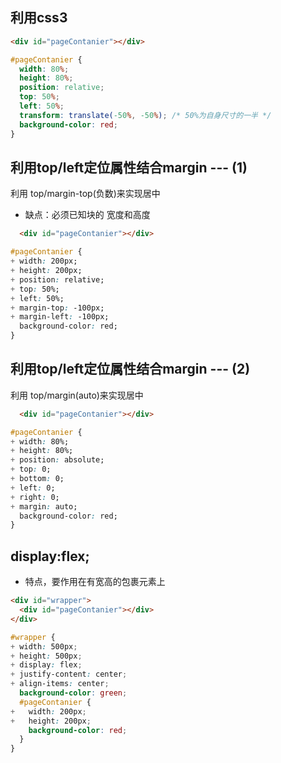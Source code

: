 
## 利用css3

```html
<div id="pageContanier"></div>
```

```css
#pageContanier {
  width: 80%;
  height: 80%;
  position: relative;
  top: 50%;
  left: 50%;
  transform: translate(-50%, -50%); /* 50%为自身尺寸的一半 */
  background-color: red;
}
```

## 利用top/left定位属性结合margin --- (1)

利用 top/margin-top(负数)来实现居中
- 缺点：必须已知块的 宽度和高度


```html
  <div id="pageContanier"></div>
```

```css
#pageContanier {
+ width: 200px;
+ height: 200px;
+ position: relative;
+ top: 50%;
+ left: 50%;
+ margin-top: -100px;
+ margin-left: -100px;
  background-color: red;
}
```

## 利用top/left定位属性结合margin --- (2)

利用 top/margin(auto)来实现居中

```html
  <div id="pageContanier"></div>
```


```css
#pageContanier {
+ width: 80%;
+ height: 80%;
+ position: absolute;
+ top: 0;
+ bottom: 0;
+ left: 0;
+ right: 0;
+ margin: auto;
  background-color: red;
}
```

## display:flex;

- 特点，要作用在有宽高的包裹元素上


```html
<div id="wrapper">
  <div id="pageContanier"></div>
</div>
```

```scss
#wrapper {
+ width: 500px;
+ height: 500px;
+ display: flex;
+ justify-content: center;
+ align-items: center;
  background-color: green;
  #pageContanier {
+   width: 200px;
+   height: 200px;
    background-color: red;
  }
}
```